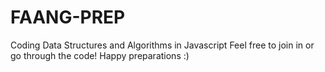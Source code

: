 # FAANG-PREP
Coding Data Structures and Algorithms in Javascript
Feel free to join in or go through the code!
Happy preparations :)
